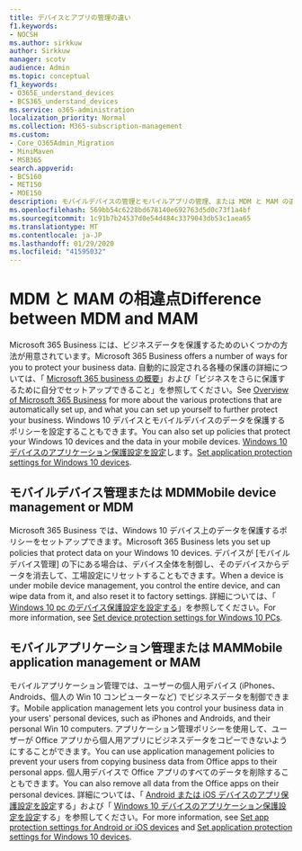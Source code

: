 ```yaml
---
title: デバイスとアプリの管理の違い
f1.keywords:
- NOCSH
ms.author: sirkkuw
author: Sirkkuw
manager: scotv
audience: Admin
ms.topic: conceptual
f1_keywords:
- O365E_understand_devices
- BCS365_understand_devices
ms.service: o365-administration
localization_priority: Normal
ms.collection: M365-subscription-management
ms.custom:
- Core_O365Admin_Migration
- MiniMaven
- MSB365
search.appverid:
- BCS160
- MET150
- MOE150
description: モバイルデバイスの管理とモバイルアプリの管理、または MDM と MAM の違いについて説明します。
ms.openlocfilehash: 569bb54c6228bd678140e692763d5d0c73f1a4bf
ms.sourcegitcommit: 1c91b7b24537d0e54d484c3379043db53c1aea65
ms.translationtype: MT
ms.contentlocale: ja-JP
ms.lasthandoff: 01/29/2020
ms.locfileid: "41595032"
---
```

# <a name="difference-between-mdm-and-mam"></a><span data-ttu-id="6bbe1-103">MDM と MAM の相違点</span><span class="sxs-lookup"><span data-stu-id="6bbe1-103">Difference between MDM and MAM</span></span>

<span data-ttu-id="6bbe1-104">Microsoft 365 Business には、ビジネスデータを保護するためのいくつかの方法が用意されています。</span><span class="sxs-lookup"><span data-stu-id="6bbe1-104">Microsoft 365 Business offers a number of ways for you to protect your business data.</span></span> <span data-ttu-id="6bbe1-105">自動的に設定される各種の保護の詳細については、「 [Microsoft 365 business の概要](../microsoft-365-business-overview.md)」および「ビジネスをさらに保護するために自分でセットアップできること」を参照してください。</span><span class="sxs-lookup"><span data-stu-id="6bbe1-105">See [Overview of Microsoft 365 Business](../microsoft-365-business-overview.md) for more about the various protections that are automatically set up, and what you can set up yourself to further protect your business.</span></span> <span data-ttu-id="6bbe1-106">Windows 10 デバイスとモバイルデバイスのデータを保護するポリシーを設定することもできます。</span><span class="sxs-lookup"><span data-stu-id="6bbe1-106">You can also set up policies that protect your Windows 10 devices and the data in your mobile devices.</span></span>
<span data-ttu-id="6bbe1-107">[Windows 10 デバイスのアプリケーション保護設定を設定](../protection-settings-for-windows-10-devices.md)します。</span><span class="sxs-lookup"><span data-stu-id="6bbe1-107">[Set application protection settings for Windows 10 devices](../protection-settings-for-windows-10-devices.md).</span></span>

## <a name="mobile-device-management-or-mdm"></a><span data-ttu-id="6bbe1-108">モバイルデバイス管理または MDM</span><span class="sxs-lookup"><span data-stu-id="6bbe1-108">Mobile device management or MDM</span></span>

<span data-ttu-id="6bbe1-109">Microsoft 365 Business では、Windows 10 デバイス上のデータを保護するポリシーをセットアップできます。</span><span class="sxs-lookup"><span data-stu-id="6bbe1-109">Microsoft 365 Business lets you set up policies that protect data on your Windows 10 devices.</span></span> <span data-ttu-id="6bbe1-110">デバイスが [モバイルデバイス管理] の下にある場合は、デバイス全体を制御し、そのデバイスからデータを消去して、工場設定にリセットすることもできます。</span><span class="sxs-lookup"><span data-stu-id="6bbe1-110">When a device is under mobile device management, you control the entire device, and can wipe data from it, and also reset it to factory settings.</span></span> <span data-ttu-id="6bbe1-111">詳細については、「 [Windows 10 pc のデバイス保護設定を設定する](../protection-settings-for-windows-10-pcs.md)」を参照してください。</span><span class="sxs-lookup"><span data-stu-id="6bbe1-111">For more information, see [Set device protection settings for Windows 10 PCs](../protection-settings-for-windows-10-pcs.md).</span></span>

## <a name="mobile-application-management-or-mam"></a><span data-ttu-id="6bbe1-112">モバイルアプリケーション管理または MAM</span><span class="sxs-lookup"><span data-stu-id="6bbe1-112">Mobile application management or MAM</span></span>

<span data-ttu-id="6bbe1-113">モバイルアプリケーション管理では、ユーザーの個人用デバイス (iPhones、Androids、個人の Win 10 コンピューターなど) でビジネスデータを制御できます。</span><span class="sxs-lookup"><span data-stu-id="6bbe1-113">Mobile application management lets you control your business data in your users' personal devices, such as iPhones and Androids, and their personal Win 10 computers.</span></span> <span data-ttu-id="6bbe1-114">アプリケーション管理ポリシーを使用して、ユーザーが Office アプリから個人用アプリにビジネスデータをコピーできないようにすることができます。</span><span class="sxs-lookup"><span data-stu-id="6bbe1-114">You can use application management policies to prevent your users from copying business data from Office apps to their personal apps.</span></span> <span data-ttu-id="6bbe1-115">個人用デバイスで Office アプリのすべてのデータを削除することもできます。</span><span class="sxs-lookup"><span data-stu-id="6bbe1-115">You can also remove all data from the Office apps on their personal devices.</span></span> <span data-ttu-id="6bbe1-116">詳細については、「 [Android または iOS デバイスのアプリ保護設定を設定](../app-protection-settings-for-android-and-ios.md)する」および「 [Windows 10 デバイスのアプリケーション保護設定を設定](../protection-settings-for-windows-10-devices.md)する」を参照してください。</span><span class="sxs-lookup"><span data-stu-id="6bbe1-116">For more information, see [Set app protection settings for Android or iOS devices](../app-protection-settings-for-android-and-ios.md) and [Set application protection settings for Windows 10 devices](../protection-settings-for-windows-10-devices.md).</span></span>